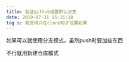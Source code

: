 ```yaml
---
title: 验证github设置默认分支
date: 2019-07-31 15:16:18
tag s: 我觉得只在clone时才设置如果
---
```


如果可以就使用分支模式，虽然push时要加些东西

不行就用新建仓库模式